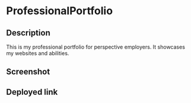 # ProfessionalPortfolio

## Description
This is my professional portfolio for perspective employers. It showcases my websites and abilities.

## Screenshot

## Deployed link

